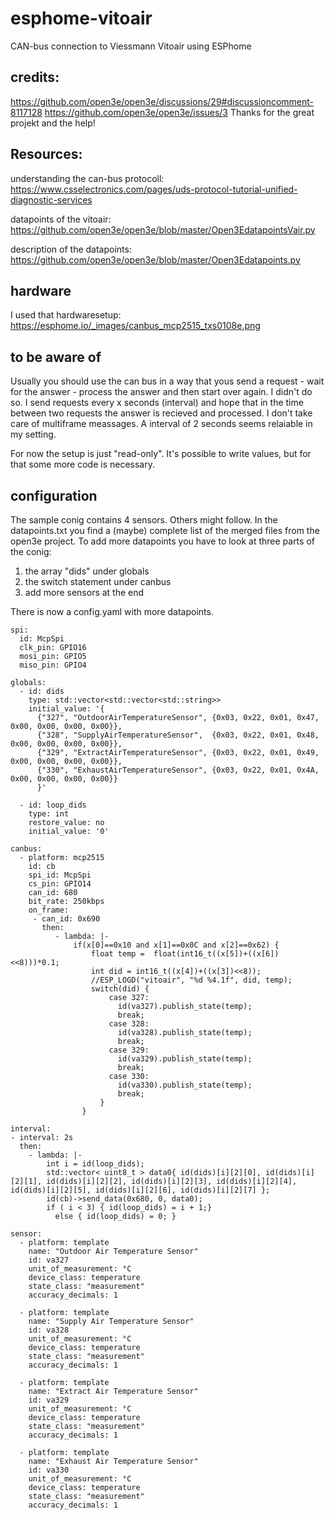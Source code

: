 # esphome-vitoair
CAN-bus connection to Viessmann Vitoair using ESPhome

## credits:
https://github.com/open3e/open3e/discussions/29#discussioncomment-8117128
https://github.com/open3e/open3e/issues/3
Thanks for the great projekt and the help!

## Resources:
understanding the can-bus protocoll: https://www.csselectronics.com/pages/uds-protocol-tutorial-unified-diagnostic-services

datapoints of the vitoair: https://github.com/open3e/open3e/blob/master/Open3EdatapointsVair.py

description of the datapoints: https://github.com/open3e/open3e/blob/master/Open3Edatapoints.py

## hardware
I used that hardwaresetup:
https://esphome.io/_images/canbus_mcp2515_txs0108e.png

## to be aware of
Usually you should use the can bus in a way that yous send a request - wait for the answer - process the answer and then start over again. I didn't do so. I send requests every x seconds (interval) and hope that in the time between two requests the answer is recieved and processed. I don't take care of multiframe meassages. A interval of 2 seconds seems relaiable in my setting.

For now the setup is just "read-only". It's possible to write values, but for that some more code is necessary.

## configuration
The sample conig contains 4 sensors. Others might follow. In the datapoints.txt you find a (maybe) complete list of the merged files from the open3e project.
To add more datapoints you have to look at three parts of the conig: 
1) the array "dids" under globals
2) the switch statement under canbus
3) add more sensors at the end

There is now a config.yaml with more datapoints.
   
```
spi:
  id: McpSpi
  clk_pin: GPIO16
  mosi_pin: GPIO5
  miso_pin: GPIO4

globals:
  - id: dids
    type: std::vector<std::vector<std::string>>
    initial_value: '{
      {"327", "OutdoorAirTemperatureSensor", {0x03, 0x22, 0x01, 0x47, 0x00, 0x00, 0x00, 0x00}},
      {"328", "SupplyAirTemperatureSensor",  {0x03, 0x22, 0x01, 0x48, 0x00, 0x00, 0x00, 0x00}},
      {"329", "ExtractAirTemperatureSensor", {0x03, 0x22, 0x01, 0x49, 0x00, 0x00, 0x00, 0x00}},
      {"330", "ExhaustAirTemperatureSensor", {0x03, 0x22, 0x01, 0x4A, 0x00, 0x00, 0x00, 0x00}}
      }'

  - id: loop_dids
    type: int
    restore_value: no
    initial_value: '0' 

canbus:
  - platform: mcp2515
    id: cb
    spi_id: McpSpi
    cs_pin: GPIO14
    can_id: 680
    bit_rate: 250kbps
    on_frame:
     - can_id: 0x690 
       then:
          - lambda: |-
              if(x[0]==0x10 and x[1]==0x0C and x[2]==0x62) {
                  float temp =  float(int16_t((x[5])+((x[6])<<8)))*0.1;
                  int did = int16_t((x[4])+((x[3])<<8));
                  //ESP_LOGD("vitoair", "%d %4.1f", did, temp);
                  switch(did) {
                      case 327:
                        id(va327).publish_state(temp);
                        break;
                      case 328:
                        id(va328).publish_state(temp);
                        break;
                      case 329:
                        id(va329).publish_state(temp);
                        break;
                      case 330:
                        id(va330).publish_state(temp);
                        break;
                    }
                }

interval:
- interval: 2s
  then:
    - lambda: |-
        int i = id(loop_dids);
        std::vector< uint8_t > data0{ id(dids)[i][2][0], id(dids)[i][2][1], id(dids)[i][2][2], id(dids)[i][2][3], id(dids)[i][2][4], id(dids)[i][2][5], id(dids)[i][2][6], id(dids)[i][2][7] };
        id(cb)->send_data(0x680, 0, data0);
        if ( i < 3) { id(loop_dids) = i + 1;}
          else { id(loop_dids) = 0; }

sensor:
  - platform: template
    name: "Outdoor Air Temperature Sensor"
    id: va327
    unit_of_measurement: °C
    device_class: temperature
    state_class: "measurement"
    accuracy_decimals: 1

  - platform: template
    name: "Supply Air Temperature Sensor"
    id: va328
    unit_of_measurement: °C
    device_class: temperature
    state_class: "measurement"
    accuracy_decimals: 1

  - platform: template
    name: "Extract Air Temperature Sensor"
    id: va329
    unit_of_measurement: °C
    device_class: temperature
    state_class: "measurement"
    accuracy_decimals: 1

  - platform: template
    name: "Exhaust Air Temperature Sensor"
    id: va330
    unit_of_measurement: °C
    device_class: temperature
    state_class: "measurement"
    accuracy_decimals: 1

```
